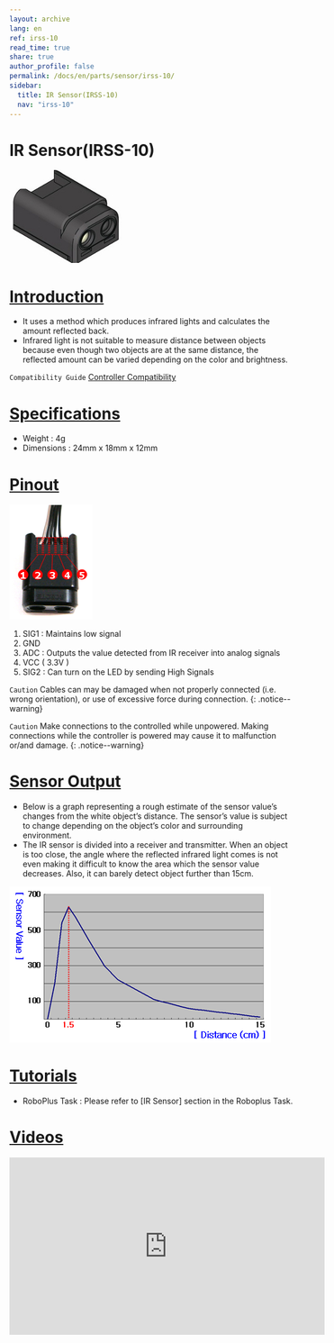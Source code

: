 ```yaml
---
layout: archive
lang: en
ref: irss-10
read_time: true
share: true
author_profile: false
permalink: /docs/en/parts/sensor/irss-10/
sidebar:
  title: IR Sensor(IRSS-10)
  nav: "irss-10"
---
```


# IR Sensor(IRSS-10)

![](/assets/images/parts/sensors/ir.jpg)

# [Introduction](#introduction)

- It uses a method which produces infrared lights and calculates the amount reflected back.
- Infrared light is not suitable to measure distance between objects because even though two objects are at the same distance, the reflected amount can be varied depending on the color and brightness.

`Compatibility Guide` [Controller Compatibility]

# [Specifications](#specifications)

- Weight : 4g
- Dimensions : 24mm x 18mm x 12mm

# [Pinout](#pinout)

![](/assets/images/parts/sensors/irss-10_pinout.png)

1. SIG1 : Maintains low signal
2. GND
3. ADC : Outputs the value detected from IR receiver into analog signals
4. VCC ( 3.3V )
5. SIG2 : Can turn on the LED by sending High Signals

`Caution` Cables can may be damaged when not properly connected (i.e. wrong orientation), or use of excessive force during connection.
{: .notice--warning}
 
`Caution` Make connections to the controlled while unpowered. Making connections while the controller is powered may cause it to malfunction or/and damage.
{: .notice--warning}

# [Sensor Output](#sensor-output)

- Below is a graph representing a rough estimate of the sensor value’s changes from the white object’s distance. The sensor’s value is subject to change depending on the object’s color and surrounding environment.
- The IR sensor is divided into a receiver and transmitter. When an object is too close, the angle where the reflected infrared light comes is not even making it difficult to know the area which the sensor value decreases. Also, it can barely detect object further than 15cm.

![](/assets/images/parts/sensors/irss-10_output.png)


# [Tutorials](#tutorials)

- RoboPlus Task : Please refer to [IR Sensor] section in the Roboplus Task.

# [Videos](#videos)

<iframe width="560" height="315" src="https://www.youtube.com/embed/-qRy_NDd5eU" frameborder="0" allowfullscreen></iframe>

[Controller Compatibility]: /docs/en/parts/controller/controller_compatibility/
[DMS-80]: /docs/en/software/rplus1/task/programming_02/#dms-sensor
